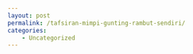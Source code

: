 ```yaml
---
layout: post
permalink: /tafsiran-mimpi-gunting-rambut-sendiri/
categories:
    - Uncategorized
---
```


